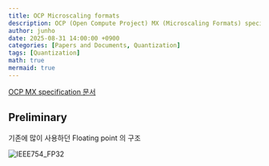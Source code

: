 ```yaml
---
title: OCP Microscaling formats
description: OCP (Open Compute Project) MX (Microscaling Formats) specifications
author: junho
date: 2025-08-31 14:00:00 +0900
categories: [Papers and Documents, Quantization]
tags: [Quantization]
math: true
mermaid: true
---
```



[OCP MX specification 문서](https://www.opencompute.org/documents/ocp-microscaling-formats-mx-v1-0-spec-final-pdf)

## Preliminary

기존에 많이 사용하던 Floating point 의 구조


![IEEE754_FP32](https://upload.wikimedia.org/wikipedia/commons/thumb/d/d2/Float_example.svg/1280px-Float_example.svg.png)

